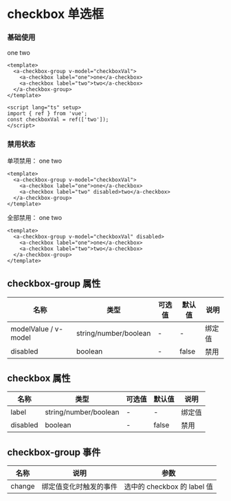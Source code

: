 # checkbox 单选框

### 基础使用

  <a-checkbox-group v-model="checkboxVal1">
    <a-checkbox label="one">one</a-checkbox>
    <a-checkbox label="two">two</a-checkbox>
  </a-checkbox-group>

```vue
<template>
  <a-checkbox-group v-model="checkboxVal">
    <a-checkbox label="one">one</a-checkbox>
    <a-checkbox label="two">two</a-checkbox>
  </a-checkbox-group>
</template>

<script lang="ts" setup>
import { ref } from 'vue';
const checkboxVal = ref(['two']);
</script>
```

### 禁用状态

单项禁用：
<a-checkbox-group v-model="checkboxVal2">
<a-checkbox label="one">one</a-checkbox>
<a-checkbox label="two" disabled>two</a-checkbox>
</a-checkbox-group>

```vue
<template>
  <a-checkbox-group v-model="checkboxVal">
    <a-checkbox label="one">one</a-checkbox>
    <a-checkbox label="two" disabled>two</a-checkbox>
  </a-checkbox-group>
</template>
```

全部禁用：
<a-checkbox-group v-model="checkboxVal3" disabled>
<a-checkbox label="one">one</a-checkbox>
<a-checkbox label="two" >two</a-checkbox>
</a-checkbox-group>

```vue
<template>
  <a-checkbox-group v-model="checkboxVal" disabled>
    <a-checkbox label="one">one</a-checkbox>
    <a-checkbox label="two">two</a-checkbox>
  </a-checkbox-group>
</template>
```

## checkbox-group 属性

| 名称                 | 类型                  | 可选值 | 默认值 | 说明   |
| -------------------- | --------------------- | ------ | ------ | ------ |
| modelValue / v-model | string/number/boolean | -      | -      | 绑定值 |
| disabled             | boolean               | -      | false  | 禁用   |

## checkbox 属性

| 名称     | 类型                  | 可选值 | 默认值 | 说明   |
| -------- | --------------------- | ------ | ------ | ------ |
| label    | string/number/boolean | -      | -      | 绑定值 |
| disabled | boolean               | -      | false  | 禁用   |

## checkbox-group 事件

| 名称   | 说明                   | 参数                        |
| ------ | ---------------------- | --------------------------- |
| change | 绑定值变化时触发的事件 | 选中的 checkbox 的 label 值 |

<script lang="ts" setup>
import { ref } from "vue";
const checkboxVal1 = ref(['two']);
const checkboxVal2 = ref(['one']);
const checkboxVal3 = ref(['one']);
</script>
